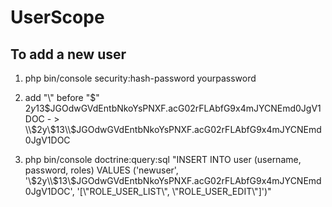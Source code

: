 # UserScope

<h2>To add a new user</h2>

1. php bin/console security:hash-password yourpassword

2. add "\\" before "$" <br>
$2y$13$JGOdwGVdEntbNkoYsPNXF.acG02rFLAbfG9x4mJYCNEmd0JgV1DOC - > \\$2y\\$13\\$JGOdwGVdEntbNkoYsPNXF.acG02rFLAbfG9x4mJYCNEmd0JgV1DOC

3. php bin/console doctrine:query:sql "INSERT INTO user (username, password, roles) VALUES ('newuser', '\\$2y\\$13\\$JGOdwGVdEntbNkoYsPNXF.acG02rFLAbfG9x4mJYCNEmd0JgV1DOC', '[\\"ROLE_USER_LIST\\", \\"ROLE_USER_EDIT\\"]')"



